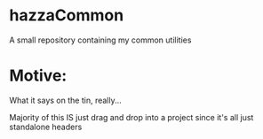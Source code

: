 # hazzaCommon
A small repository containing my common utilities

# Motive:

What it says on the tin, really... 

Majority of this IS just drag and drop into a project since it's all just standalone headers
